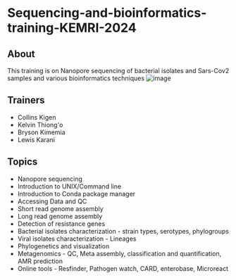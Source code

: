 # Sequencing-and-bioinformatics-training-KEMRI-2024
## About
This training is on Nanopore sequencing of bacterial isolates and Sars-Cov2 samples and various bioinformatics techniques
![image](https://github.com/ckigenk/sequencing-and-bioinformatics-training-KEMRI-2024/assets/87149425/b365f8d2-1129-4176-8780-1d3f403630cc)

## Trainers
* Collins Kigen
* Kelvin Thiong'o
* Bryson Kimemia
* Lewis Karani
## Topics
* Nanopore sequencing
* Introduction to UNIX/Command line
* Introduction to Conda package manager
* Accessing Data and QC
* Short read genome assembly
* Long read genome assembly
* Detection of resistance genes 
* Bacterial isolates characterization - strain types, serotypes, phylogroups
* Viral isolates characterization - Lineages
* Phylogenetics and visualization
* Metagenomics - QC, Meta assembly, classification and quantification, AMR prediction
* Online tools - Resfinder, Pathogen watch, CARD, enterobase, Microreact

